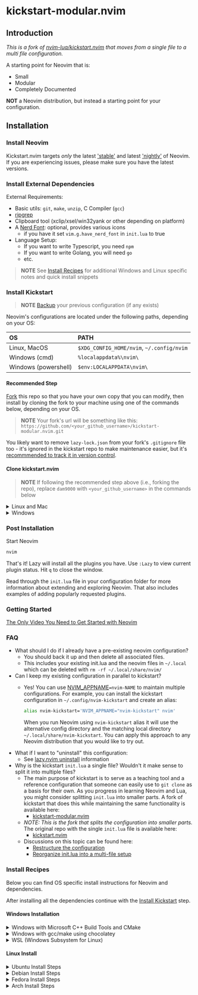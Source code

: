 # kickstart-modular.nvim

## Introduction

*This is a fork of [nvim-lua/kickstart.nvim](https://github.com/nvim-lua/kickstart.nvim) that moves from a single file to a multi file configuration.*

A starting point for Neovim that is:

* Small
* Modular
* Completely Documented

**NOT** a Neovim distribution, but instead a starting point for your configuration.

## Installation

### Install Neovim

Kickstart.nvim targets *only* the latest
['stable'](https://github.com/neovim/neovim/releases/tag/stable) and latest
['nightly'](https://github.com/neovim/neovim/releases/tag/nightly) of Neovim.
If you are experiencing issues, please make sure you have the latest versions.

### Install External Dependencies

External Requirements:

* Basic utils: `git`, `make`, `unzip`, C Compiler (`gcc`)
* [ripgrep](https://github.com/BurntSushi/ripgrep#installation)
* Clipboard tool (xclip/xsel/win32yank or other depending on platform)
* A [Nerd Font](https://www.nerdfonts.com/): optional, provides various icons
  * if you have it set `vim.g.have_nerd_font` in `init.lua` to true
* Language Setup:
  * If you want to write Typescript, you need `npm`
  * If you want to write Golang, you will need `go`
  * etc.

> **NOTE**
> See [Install Recipes](#install-recipes) for additional Windows and Linux specific
> notes and quick install snippets

### Install Kickstart

> **NOTE**
> [Backup](#faq) your previous configuration (if any exists)

Neovim's configurations are located under the following paths,
depending on your OS:

| OS | PATH |
| :- | :--- |
| Linux, MacOS | `$XDG_CONFIG_HOME/nvim`, `~/.config/nvim` |
| Windows (cmd)| `%localappdata%\nvim\` |
| Windows (powershell)| `$env:LOCALAPPDATA\nvim\` |

#### Recommended Step

[Fork](https://docs.github.com/en/get-started/quickstart/fork-a-repo) this repo
so that you have your own copy that you can modify, then install by cloning the
fork to your machine using one of the commands below, depending on your OS.

> **NOTE**
> Your fork's url will be something like this:
> `https://github.com/<your_github_username>/kickstart-modular.nvim.git`

You likely want to remove `lazy-lock.json` from your fork's `.gitignore` file
too - it's ignored in the kickstart repo to make maintenance easier, but it's
[recommmended to track it in version control](https://lazy.folke.io/usage/lockfile).

#### Clone kickstart.nvim

> **NOTE**
> If following the recommended step above (i.e., forking the repo), replace
> `dam9000` with `<your_github_username>` in the commands below

<details><summary> Linux and Mac </summary>

```sh
git clone https://github.com/dam9000/kickstart-modular.nvim.git "${XDG_CONFIG_HOME:-$HOME/.config}"/nvim
```

</details>

<details><summary> Windows </summary>

If you're using `cmd.exe`:

```bash
git clone https://github.com/dam9000/kickstart.nvim.git "%localappdata%\nvim"
```

If you're using `powershell.exe`

```bash
git clone https://github.com/dam9000/kickstart.nvim.git "${env:LOCALAPPDATA}\nvim"
```

</details>

### Post Installation

Start Neovim

```sh
nvim
```

That's it! Lazy will install all the plugins you have. Use `:Lazy` to view
current plugin status. Hit `q` to close the window.

Read through the `init.lua` file in your configuration folder for more
information about extending and exploring Neovim. That also includes
examples of adding popularly requested plugins.

### Getting Started

[The Only Video You Need to Get Started with Neovim](https://youtu.be/m8C0Cq9Uv9o)

### FAQ

* What should I do if I already have a pre-existing neovim configuration?
  * You should back it up and then delete all associated files.
  * This includes your existing init.lua and the neovim files in `~/.local`
    which can be deleted with `rm -rf ~/.local/share/nvim/`
* Can I keep my existing configuration in parallel to kickstart?
  * Yes! You can use [NVIM_APPNAME](https://neovim.io/doc/user/starting.html#%24NVIM_APPNAME)`=nvim-NAME`
    to maintain multiple configurations. For example, you can install the kickstart
    configuration in `~/.config/nvim-kickstart` and create an alias:

    ```bash
    alias nvim-kickstart='NVIM_APPNAME="nvim-kickstart" nvim'
    ```

    When you run Neovim using `nvim-kickstart` alias it will use the alternative
    config directory and the matching local directory
    `~/.local/share/nvim-kickstart`. You can apply this approach to any Neovim
    distribution that you would like to try out.
* What if I want to "uninstall" this configuration:
  * See [lazy.nvim uninstall](https://lazy.folke.io/usage#-uninstalling) information
* Why is the kickstart `init.lua` a single file?
  Wouldn't it make sense to split it into multiple files?
  * The main purpose of kickstart is to serve as a teaching tool and a reference
    configuration that someone can easily use to `git clone`
    as a basis for their own. As you progress in learning Neovim and Lua,
    you might consider splitting `init.lua` into smaller parts.
    A fork of kickstart that does this while maintaining the same functionality
    is available here:
    * [kickstart-modular.nvim](https://github.com/dam9000/kickstart-modular.nvim)
  * *NOTE: This is the fork that splits the configuration into smaller parts.*
    The original repo with the single `init.lua` file is available here:
    * [kickstart.nvim](https://github.com/nvim-lua/kickstart.nvim)
  * Discussions on this topic can be found here:
    * [Restructure the configuration](https://github.com/nvim-lua/kickstart.nvim/issues/218)
    * [Reorganize init.lua into a multi-file setup](https://github.com/nvim-lua/kickstart.nvim/pull/473)

### Install Recipes

Below you can find OS specific install instructions for Neovim and dependencies.

After installing all the dependencies continue with the [Install Kickstart](#install-kickstart) step.

#### Windows Installation

<details><summary>Windows with Microsoft C++ Build Tools and CMake</summary>
Installation may require installing build tools and updating the run command
for `telescope-fzf-native`

See `telescope-fzf-native` documentation for [more details](https://github.com/nvim-telescope/telescope-fzf-native.nvim#installation)

This requires:

* Install CMake and the Microsoft C++ Build Tools on Windows

```lua
{
  'nvim-telescope/telescope-fzf-native.nvim',
  build = 'cmake -S. -Bbuild -DCMAKE_BUILD_TYPE=Release
          && cmake --build build --config Release
          && cmake --install build --prefix build'
}
```

</details>
<details><summary>Windows with gcc/make using chocolatey</summary>
Alternatively, one can install gcc and make which don't require changing the config,
the easiest way is to use choco:

1. install [chocolatey](https://chocolatey.org/install)
    either follow the instructions on the page or use winget,
    run in cmd as **admin**:

    ```bash
    winget install --accept-source-agreements chocolatey.chocolatey
    ```

2. install all requirements using choco, exit previous cmd and
    open a new one so that choco path is set, and run in cmd as **admin**:

    ```bash
    choco install -y neovim git ripgrep wget fd unzip gzip mingw make
    ```

</details>
<details><summary>WSL (Windows Subsystem for Linux)</summary>

```bash
wsl --install
wsl
sudo add-apt-repository ppa:neovim-ppa/unstable -y
sudo apt update
sudo apt install make gcc ripgrep unzip git xclip neovim
```

</details>

#### Linux Install

<details><summary>Ubuntu Install Steps</summary>

```bash
sudo add-apt-repository ppa:neovim-ppa/unstable -y
sudo apt update
sudo apt install make gcc ripgrep unzip git xclip neovim
```

</details>
<details><summary>Debian Install Steps</summary>

```bash
sudo apt update
sudo apt install make gcc ripgrep unzip git xclip curl

# Now we install nvim
curl -LO https://github.com/neovim/neovim/releases/latest/download/nvim-linux64.tar.gz
sudo rm -rf /opt/nvim-linux64
sudo mkdir -p /opt/nvim-linux64
sudo chmod a+rX /opt/nvim-linux64
sudo tar -C /opt -xzf nvim-linux64.tar.gz

# make it available in /usr/local/bin, distro installs to /usr/bin
sudo ln -sf /opt/nvim-linux64/bin/nvim /usr/local/bin/
```

</details>
<details><summary>Fedora Install Steps</summary>

```bash
sudo dnf install -y gcc make git ripgrep fd-find unzip neovim
```

</details>

<details><summary>Arch Install Steps</summary>

```bash
sudo pacman -S --noconfirm --needed gcc make git ripgrep fd unzip neovim
```

</details>
